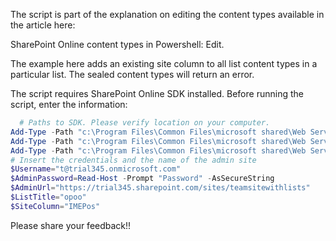 The script is part of the explanation on editing the content types available in the article here:

SharePoint Online content types in Powershell: Edit.

 

 

The example here adds an existing site column to all list content types in a particular list. The sealed content types will return an error. 

 
 

The script requires SharePoint Online SDK installed. Before running the script, enter the information:

 

```PowerShell
  # Paths to SDK. Please verify location on your computer. 
Add-Type -Path "c:\Program Files\Common Files\microsoft shared\Web Server Extensions\15\ISAPI\Microsoft.SharePoint.Client.dll"  
Add-Type -Path "c:\Program Files\Common Files\microsoft shared\Web Server Extensions\15\ISAPI\Microsoft.SharePoint.Client.Runtime.dll"  
Add-Type -Path "c:\Program Files\Common Files\microsoft shared\Web Server Extensions\15\ISAPI\Microsoft.SharePoint.Client.Publishing.dll"  
# Insert the credentials and the name of the admin site 
$Username="t@trial345.onmicrosoft.com" 
$AdminPassword=Read-Host -Prompt "Password" -AsSecureString 
$AdminUrl="https://trial345.sharepoint.com/sites/teamsitewithlists" 
$ListTitle="opoo" 
$SiteColumn="IMEPos"
``` 
 

 


 

Please share your feedback!!
